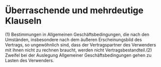 # Überraschende und mehrdeutige Klauseln

(1) Bestimmungen in Allgemeinen Geschäftsbedingungen, die nach den Umständen, insbesondere nach dem äußeren Erscheinungsbild des Vertrags, so ungewöhnlich sind, dass der Vertragspartner des Verwenders mit ihnen nicht zu rechnen braucht, werden nicht Vertragsbestandteil.(2) Zweifel bei der Auslegung Allgemeiner Geschäftsbedingungen gehen zu Lasten des Verwenders. 


